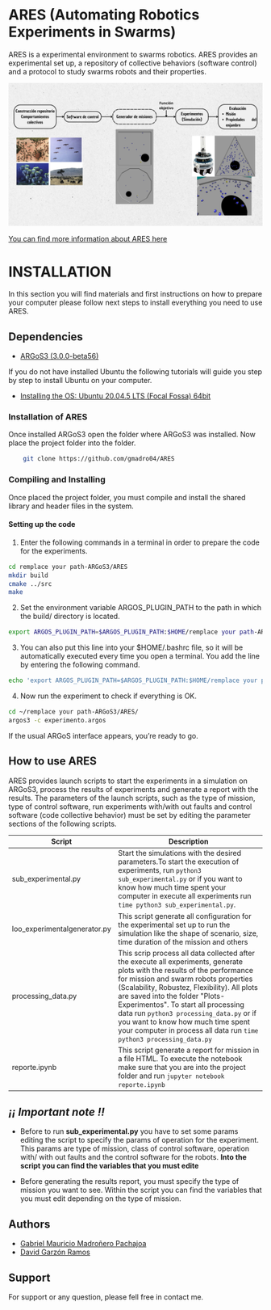 
# ARES (Automating Robotics Experiments in Swarms)
ARES is a experimental environment to swarms robotics. ARES provides an experimental set up, a repository of collective behaviors (software control) and a protocol to study swarms robots and their properties.

![swarm generator work flow chart](Experimentos/tesis_diagram.png)

[You can find more information about ARES here](https://gmadro04.github.io/gmadro04/ares.html)
# INSTALLATION
In this section you will find materials and first instructions on how to prepare your computer please follow next steps to install everything you need to use ARES. 

## Dependencies 

* [ARGoS3 (3.0.0-beta56)](https://www.argos-sim.info/core.php)

If you do not have installed Ubuntu the following tutorials will guide you step by step to install Ubuntu on your computer.

* [Installing the OS: Ubuntu 20.04.5 LTS (Focal Fossa) 64bit](https://releases.ubuntu.com/focal/)

### Installation of ARES
Once installed ARGoS3 open the folder where ARGoS3 was installed. Now place the project folder into the folder.

```bash
    git clone https://github.com/gmadro04/ARES
```
### Compiling and Installing

Once placed the project folder, you must compile and install the shared library and header files in the system.

#### Setting up the code 

1. Enter the following commands in a terminal in order to prepare the code for the experiments.

```bash
cd remplace your path-ARGoS3/ARES
mkdir build
cmake ../src
make
```

2. Set the environment variable ARGOS_PLUGIN_PATH to the path in which the build/ directory is located.

```bash
export ARGOS_PLUGIN_PATH=$ARGOS_PLUGIN_PATH:$HOME/remplace your path-ARGoS3/ARES/build/
```

3. You can also put this line into your $HOME/.bashrc file, so it will be automatically executed every time you open a terminal. You add the line by entering the following command.

```bash
echo 'export ARGOS_PLUGIN_PATH=$ARGOS_PLUGIN_PATH:$HOME/remplace your path-ARGoS3/ARES/build/' >> ~/.bashrc
```
4. Now run the experiment to check if everything is OK.
```bash
cd ~/remplace your path-ARGoS3/ARES/
argos3 -c experimento.argos
```
If the usual ARGoS interface appears, you’re ready to go.

## How to use ARES

ARES provides launch scripts to start the experiments in a simulation on ARGoS3, process the results of experiments and generate a report with the results. The parameters of the launch scripts, such as the type of mission, type of control software, run experiments with/with out faults and control software (code collective behavior) must be set by editing the parameter sections of the following scripts.

| Script | Description |
| --- | --- |
| sub_experimental.py | Start the simulations with the desired parameters.To start the execution of experiments, run `python3 sub_experimental.py` or if you want to know how much time spent your computer in execute all experiments run `time python3 sub_experimental.py`.|
| loo_experimentalgenerator.py | This script generate all configuration for the experimental set up to run the simulation like the shape of scenario, size, time duration of the mission and others |
|processing_data.py| This scrip process all data collected after the execute all experiments, generate plots with the results of the performance for mission and swarm robots properties (Scalability, Robustez, Flexibility). All plots are saved into the folder "Plots-Experimentos". To start all processing data run `python3 processing_data.py` or if you want to know how much time spent your computer in process all data run `time python3 processing_data.py`|
|reporte.ipynb| This script generate a report for mission in a file HTML. To execute the notebook make sure that you are into the project folder and run `jupyter notebook reporte.ipynb` |

## ***¡¡ Important note !!***

* Before to run **sub_experimental.py** you have to set some params editing the script to specify the params of operation for the experiment. This params are type of mission, class of control software, operation with/ with out faults and the control software for the robots. **Into the script you can find the variables that you must edite** 

* Before generating the results report, you must specify the type of mission you want to see. Within the script you can find the variables that you must edit depending on the type of mission.

## Authors

- [Gabriel Mauricio Madroñero Pachajoa](https://github.com/gmadro04)
- [David Garzón Ramos](https://iridia.ulb.ac.be/~dgarzonramos/)

## Support
For support or any question, please fell free in contact me.